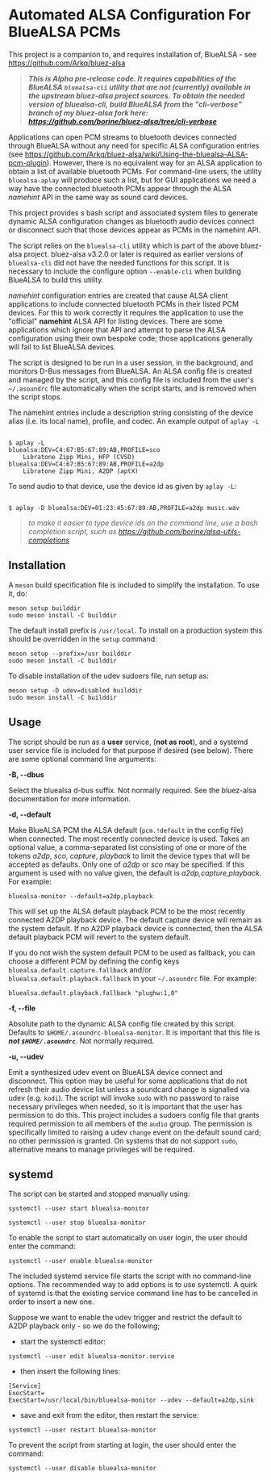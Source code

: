 # Automated ALSA Configuration For BlueALSA PCMs

This project is a companion to, and requires installation of, BlueALSA - see
https://github.com/Arkq/bluez-alsa

> __*This is Alpha pre-release code. It requires capabilities of the BlueALSA
> `bluealsa-cli` utility that are not (currently) available in the upstream
> bluez-alsa project sources. To obtain the needed version of bluealsa-cli,
> build BlueALSA from the "cli-verbose" branch of my bluez-alsa fork here:
> https://github.com/borine/bluez-alsa/tree/cli-verbose*__

Applications can open PCM streams to bluetooth devices connected through
BlueALSA without any need for specific ALSA configuration entries (see
https://github.com/Arkq/bluez-alsa/wiki/Using-the-bluealsa-ALSA-pcm-plugin).
However, there is no equivalent way for an ALSA application to obtain
a list of available bluetooth PCMs. For command-line users, the utility
`bluealsa-aplay` will produce such a list, but for GUI applications we
need a way have the connected bluetooth PCMs appear through the ALSA
 _*namehint*_ API in the same way as sound card devices.

This project provides s bash script and associated system files to generate
dynamic ALSA configuration changes as bluetooth audio devices connect or
disconnect such that those devices appear as PCMs in the namehint API.

The script relies on the `bluealsa-cli` utility which is part of the above
bluez-alsa project. bluez-alsa v3.2.0 or later is required as earlier versions
of `bluealsa-cli` did not have the needed functions for this script. It is
necessary to include the configure option `--enable-cli` when building BlueALSA
to build this utility.

_namehint_ configuration entries are created that cause ALSA client
applications to include connected bluetooth PCMs in their listed PCM devices.
For this to work correctly it requires the application to use the "official"
__namehint__ ALSA API for listing devices. There are some applications which
ignore that API and attempt to parse the ALSA configuration using their own
bespoke code; those applications generally will fail to list BlueALSA devices.

The script is designed to be run in a user session, in the background, and
monitors D-Bus messages from BlueALSA. An ALSA config file is created and
managed by the script, and this config file is included from the user's
`~/.asoundrc` file automatically when the script starts, and is removed when the
script stops.

The namehint entries include a description string consisting of the device alias
(i.e. its local name), profile, and codec. An example output of `aplay -L`

```shell

$ aplay -L
bluealsa:DEV=C4:67:B5:67:89:AB,PROFILE=sco
    Libratone Zipp Mini, HFP (CVSD)
bluealsa:DEV=C4:67:B5:67:89:AB,PROFILE=a2dp
    Libratone Zipp Mini, A2DP (aptX)

```
To send audio to that device, use the device id as given by `aplay -L`:
```shell

$ aplay -D bluealsa:DEV=01:23:45:67:89:AB,PROFILE=a2dp music.wav

```

> _to make it easier to type device ids on the command line, use a bash
completion script, such as https://github.com/borine/alsa-utils-completions_


## Installation

A `meson` build specification file is included to simplify the installation. To
use it, do:

```shell
meson setup builddir
sudo meson install -C builddir
```

The default install prefix is `/usr/local`. To install on a production system
this should be overridden in the `setup` command:
```
meson setup --prefix=/usr builddir
sudo meson install -C builddir
```

To disable installation of the udev sudoers file, run setup as: 
```
meson setup -D udev=disabled builddir
sudo meson install -C builddir
```

## Usage

The script should be run as a __user__ service, (__not as root__), and a systemd
user service file is included for that purpose if desired (see below). There are
some optional command line arguments:

__-B, --dbus__

Select the bluealsa d-bus suffix. Not normally required. See the bluez-alsa
documentation for more information.

__-d, --default__

Make BlueALSA PCM the ALSA default (`pcm.!default` in the config file) when
connected. The most recently connected device is used. Takes an optional
value, a comma-separated list consisting of one or more of the tokens _a2dp_, 
_sco_, _capture_, _playback_ to limit the device types that will be accepted as
defaults. Only one of _a2dp_ or _sco_ may be specified. If this argument is used
with no value given, the default is _a2dp,capture,playback_.
For example:
```
bluealsa-monitor --default=a2dp,playback
```
This will set up the ALSA default playback PCM to be the most recently connected
A2DP playback device. The default capture device will remain as the system
default. If no A2DP playback device is connected, then the ALSA default playback
PCM will revert to the system default.

If you do not wish the system default PCM to be used as fallback, you can
choose a different PCM by defining the config keys
`bluealsa.default.capture.fallback` and/or
`bluealsa.default.playback.fallback`
in your `~/.asoundrc` file.
For example:
```
bluealsa.default.playback.fallback "plughw:1,0"
```

__-f, --file__

Absolute path to the dynamic ALSA config file created by this script. Defaults
to `$HOME/.asoundrc-bluealsa-monitor`. It is important that this file is __*not
`$HOME/.asoundrc`*__. Not normally required.

__-u, --udev__

Emit a synthesized udev event on BlueALSA device connect and disconnect. This 
option may be useful for some applications that do not refresh their audio
device list unless a soundcard change is signalled via udev (e.g. `kodi`).
The script will invoke `sudo` with no password to raise necessary privileges
when needed, so it is important that the user has permission to do this.
This project includes a sudoers config file that grants required permission to
all members of the `audio` group. The permission is specifically limited to
raising a udev `change` event on the default sound card; no other permission
is granted. On systems that do not support `sudo`, alternative means to manage
privileges will be required.

## systemd

The script can be started and stopped manually using:
```shell
systemctl --user start bluealsa-monitor
```
```shell
systemctl --user stop bluealsa-monitor
```

To enable the script to start automatically on user login, the user should enter
the command:

```shell
systemctl --user enable bluealsa-monitor
```

The included systemd service file starts the script with no command-line
options. The recommended way to add options is to use systemctl. A quirk of
systemd is that the existing service command line has to be cancelled in order
to insert a new one.

Suppose we want to enable the udev trigger and restrict the default to A2DP
playback only - so we do the following; 
- start the systemctl editor:
```shell
systemctl --user edit bluealsa-monitor.service
```
-  then insert the following lines:
```
[Service]
ExecStart=
ExecStart=/usr/local/bin/bluealsa-monitor --udev --default=a2dp,sink
```
- save and exit from the editor, then restart the service:
```shell
systemctl --user restart bluealsa-monitor
```

To prevent the script from starting at login, the user should enter the command:
```shell
systemctl --user disable bluealsa-monitor
```

